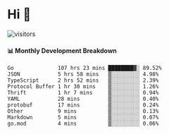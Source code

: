 # Hi 👋
 
![visitors](https://visitor-badge.glitch.me/badge?page_id=sorcererxw.sorcererx)

#### 📊 Monthly Development Breakdown

<!--START_SECTION:waka-->
```text
Go              107 hrs 23 mins ████████▓░ 89.52%
JSON            5 hrs 58 mins   ▒░░░░░░░░░ 4.98%
TypeScript      2 hrs 52 mins   ▒░░░░░░░░░ 2.39%
Protocol Buffer 1 hr 30 mins    ▒░░░░░░░░░ 1.26%
Thrift          1 hr 7 mins     ▒░░░░░░░░░ 0.94%
YAML            28 mins         ▒░░░░░░░░░ 0.40%
protobuf        17 mins         ▒░░░░░░░░░ 0.24%
Other           9 mins          ▒░░░░░░░░░ 0.13%
Markdown        5 mins          ▒░░░░░░░░░ 0.07%
go.mod          4 mins          ▒░░░░░░░░░ 0.06%
```
<!--END_SECTION:waka-->
